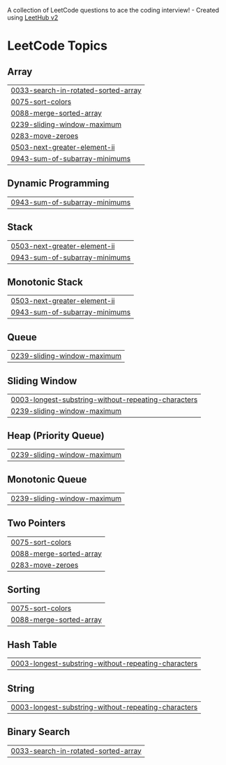 A collection of LeetCode questions to ace the coding interview! - Created using [LeetHub v2](https://github.com/arunbhardwaj/LeetHub-2.0)
<!---LeetCode Topics Start-->
# LeetCode Topics
## Array
|  |
| ------- |
| [0033-search-in-rotated-sorted-array](https://github.com/Animesh6027/Leetcode_Solutions/tree/master/0033-search-in-rotated-sorted-array) |
| [0075-sort-colors](https://github.com/Animesh6027/Leetcode_Solutions/tree/master/0075-sort-colors) |
| [0088-merge-sorted-array](https://github.com/Animesh6027/Leetcode_Solutions/tree/master/0088-merge-sorted-array) |
| [0239-sliding-window-maximum](https://github.com/Animesh6027/Leetcode_Solutions/tree/master/0239-sliding-window-maximum) |
| [0283-move-zeroes](https://github.com/Animesh6027/Leetcode_Solutions/tree/master/0283-move-zeroes) |
| [0503-next-greater-element-ii](https://github.com/Animesh6027/Leetcode_Solutions/tree/master/0503-next-greater-element-ii) |
| [0943-sum-of-subarray-minimums](https://github.com/Animesh6027/Leetcode_Solutions/tree/master/0943-sum-of-subarray-minimums) |
## Dynamic Programming
|  |
| ------- |
| [0943-sum-of-subarray-minimums](https://github.com/Animesh6027/Leetcode_Solutions/tree/master/0943-sum-of-subarray-minimums) |
## Stack
|  |
| ------- |
| [0503-next-greater-element-ii](https://github.com/Animesh6027/Leetcode_Solutions/tree/master/0503-next-greater-element-ii) |
| [0943-sum-of-subarray-minimums](https://github.com/Animesh6027/Leetcode_Solutions/tree/master/0943-sum-of-subarray-minimums) |
## Monotonic Stack
|  |
| ------- |
| [0503-next-greater-element-ii](https://github.com/Animesh6027/Leetcode_Solutions/tree/master/0503-next-greater-element-ii) |
| [0943-sum-of-subarray-minimums](https://github.com/Animesh6027/Leetcode_Solutions/tree/master/0943-sum-of-subarray-minimums) |
## Queue
|  |
| ------- |
| [0239-sliding-window-maximum](https://github.com/Animesh6027/Leetcode_Solutions/tree/master/0239-sliding-window-maximum) |
## Sliding Window
|  |
| ------- |
| [0003-longest-substring-without-repeating-characters](https://github.com/Animesh6027/Leetcode_Solutions/tree/master/0003-longest-substring-without-repeating-characters) |
| [0239-sliding-window-maximum](https://github.com/Animesh6027/Leetcode_Solutions/tree/master/0239-sliding-window-maximum) |
## Heap (Priority Queue)
|  |
| ------- |
| [0239-sliding-window-maximum](https://github.com/Animesh6027/Leetcode_Solutions/tree/master/0239-sliding-window-maximum) |
## Monotonic Queue
|  |
| ------- |
| [0239-sliding-window-maximum](https://github.com/Animesh6027/Leetcode_Solutions/tree/master/0239-sliding-window-maximum) |
## Two Pointers
|  |
| ------- |
| [0075-sort-colors](https://github.com/Animesh6027/Leetcode_Solutions/tree/master/0075-sort-colors) |
| [0088-merge-sorted-array](https://github.com/Animesh6027/Leetcode_Solutions/tree/master/0088-merge-sorted-array) |
| [0283-move-zeroes](https://github.com/Animesh6027/Leetcode_Solutions/tree/master/0283-move-zeroes) |
## Sorting
|  |
| ------- |
| [0075-sort-colors](https://github.com/Animesh6027/Leetcode_Solutions/tree/master/0075-sort-colors) |
| [0088-merge-sorted-array](https://github.com/Animesh6027/Leetcode_Solutions/tree/master/0088-merge-sorted-array) |
## Hash Table
|  |
| ------- |
| [0003-longest-substring-without-repeating-characters](https://github.com/Animesh6027/Leetcode_Solutions/tree/master/0003-longest-substring-without-repeating-characters) |
## String
|  |
| ------- |
| [0003-longest-substring-without-repeating-characters](https://github.com/Animesh6027/Leetcode_Solutions/tree/master/0003-longest-substring-without-repeating-characters) |
## Binary Search
|  |
| ------- |
| [0033-search-in-rotated-sorted-array](https://github.com/Animesh6027/Leetcode_Solutions/tree/master/0033-search-in-rotated-sorted-array) |
<!---LeetCode Topics End-->